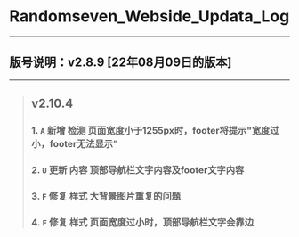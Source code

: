 # Randomseven_Webside_Updata_Log
***
## 版号说明：v2.8.9 [22年08月09日的版本]
***
> ## v2.10.4
> ### 1. `A` 新增 检测 页面宽度小于1255px时，footer将提示"宽度过小，footer无法显示"
> ### 2. `U` 更新 内容 顶部导航栏文字内容及footer文字内容
> ### 3. `F` 修复 样式 大背景图片重复的问题
> ### 4. `F` 修复 样式 页面宽度过小时，顶部导航栏文字会靠边
